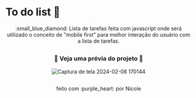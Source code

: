 # To do list  :memo:
<p align="center"> :small_blue_diamond: Lista de tarefas feita com javascript onde será utilizado o conceito de "mobile first" para melhor interação do usuário com a lista de tarefas.</p>

##
<div align="center">
  
  ### :pushpin: Veja uma prévia do projeto :small_red_triangle_down:
  ![Captura de tela 2024-02-08 170144](https://github.com/Nicole-Marinho-Espindola/To-do-list/assets/111541571/e04a6761-b7b2-45ee-aab0-c267f91d385e)

</div>

##

<p align="center">feito com :purple_heart: por Nicole</p>



